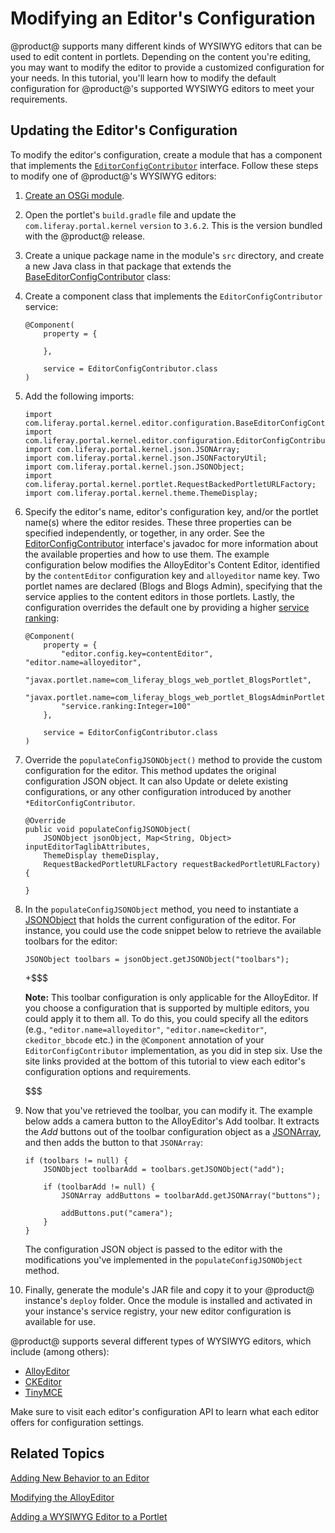 # Modifying an Editor's Configuration [](id=modifying-an-editors-configuration)

@product@ supports many different kinds of WYSIWYG editors that can be used to 
edit content in portlets. Depending on the content you're editing, you may want 
to modify the editor to provide a customized configuration for your needs. In 
this tutorial, you'll learn how to modify the default configuration for 
@product@'s supported WYSIWYG editors to meet your requirements. 

## Updating the Editor's Configuration [](id=updating-the-editors-configuration)

To modify the editor's configuration, create a module that has a component that 
implements the 
[`EditorConfigContributor`](@platform-ref@/7.1-latest/javadocs/portal-kernel/com/liferay/portal/kernel/editor/configuration/EditorConfigContributor.html) 
interface. Follow these steps to modify one of @product@'s WYSIWYG editors:

1.  [Create an OSGi module](/develop/tutorials/-/knowledge_base/7-1/starting-module-development#creating-a-module).

2.  Open the portlet's `build.gradle` file and update the 
    `com.liferay.portal.kernel` `version` to `3.6.2`. This is the version 
    bundled with the @product@ release.

3.  Create a unique package name in the module's `src` directory, and create a 
    new Java class in that package that extends the 
    [BaseEditorConfigContributor](@platform-ref@/7.1-latest/javadocs/portal-kernel/com/liferay/portal/kernel/editor/configuration/BaseEditorConfigContributor.html) 
    class: 

4.  Create a component class that implements the `EditorConfigContributor` 
    service:

        @Component(
            property = {

            },

            service = EditorConfigContributor.class
        )

5.  Add the following imports:
    
        import com.liferay.portal.kernel.editor.configuration.BaseEditorConfigContributor;
        import com.liferay.portal.kernel.editor.configuration.EditorConfigContributor;
        import com.liferay.portal.kernel.json.JSONArray;
        import com.liferay.portal.kernel.json.JSONFactoryUtil;
        import com.liferay.portal.kernel.json.JSONObject;
        import com.liferay.portal.kernel.portlet.RequestBackedPortletURLFactory;
        import com.liferay.portal.kernel.theme.ThemeDisplay;

6.  Specify the editor's name, editor's configuration key, and/or the portlet 
    name(s) where the editor resides. These three properties can be specified 
    independently, or together, in any order. See the 
    [EditorConfigContributor](@platform-ref@/7.1-latest/javadocs/portal-kernel/com/liferay/portal/kernel/editor/configuration/EditorConfigContributor.html) interface's javadoc for more information about 
    the available properties and how to use them. The example configuration 
    below modifies the AlloyEditor's Content Editor, identified by the 
    `contentEditor` configuration key and `alloyeditor` name key. Two portlet 
    names are declared (Blogs and Blogs Admin), specifying that the service 
    applies to the content editors in those portlets. Lastly, the configuration 
    overrides the default one by providing a higher 
    [service ranking](/develop/tutorials/-/knowledge_base/7-1/fundamentals#services):

        @Component(
            property = {
                "editor.config.key=contentEditor", "editor.name=alloyeditor",
                "javax.portlet.name=com_liferay_blogs_web_portlet_BlogsPortlet",
                "javax.portlet.name=com_liferay_blogs_web_portlet_BlogsAdminPortlet", 
                "service.ranking:Integer=100"
            },
			
            service = EditorConfigContributor.class
        )

7.  Override the `populateConfigJSONObject()` method to provide the custom 
    configuration for the editor. This method updates the original configuration 
    JSON object. It can also Update or delete existing configurations, or any 
    other configuration introduced by another `*EditorConfigContributor`. 

        @Override
        public void populateConfigJSONObject(
            JSONObject jsonObject, Map<String, Object> inputEditorTaglibAttributes,
            ThemeDisplay themeDisplay,
            RequestBackedPortletURLFactory requestBackedPortletURLFactory) {

        }

8.  In the `populateConfigJSONObject` method, you need to instantiate a 
    [JSONObject](@platform-ref@/7.1-latest/javadocs/portal-kernel/com/liferay/portal/kernel/json/JSONObject.html) 
    that holds the current configuration of the editor. For instance, you could 
    use the code snippet below to retrieve the available toolbars for the 
    editor:

        JSONObject toolbars = jsonObject.getJSONObject("toolbars");

    +$$$

    **Note:** This toolbar configuration is only applicable for the AlloyEditor. 
    If you choose a configuration that is supported by multiple editors, you 
    could apply it to them all. To do this, you could specify all the editors 
    (e.g., `"editor.name=alloyeditor"`, `"editor.name=ckeditor"`, 
    `ckeditor_bbcode` etc.) in the `@Component` annotation  of your 
    `EditorConfigContributor` implementation, as you did in step six. Use the 
    site links provided at the bottom of this tutorial to view each editor's 
    configuration options and requirements. 

    $$$

9.  Now that you've retrieved the toolbar, you can modify it. The example below 
    adds a camera button to the AlloyEditor's Add toolbar. It extracts the *Add* 
    buttons out of the toolbar configuration object as 
    a 
    [JSONArray](@platform-ref@/7.1-latest/javadocs/portal-kernel/com/liferay/portal/kernel/json/JSONArray.html), 
    and then adds the button to that `JSONArray`:

        if (toolbars != null) {
            JSONObject toolbarAdd = toolbars.getJSONObject("add");

            if (toolbarAdd != null) {
                JSONArray addButtons = toolbarAdd.getJSONArray("buttons");

                addButtons.put("camera");
            }
        }

    The configuration JSON object is passed to the editor with the modifications 
    you've implemented in the `populateConfigJSONObject` method.

10.  Finally, generate the module's JAR file and copy it to your @product@ 
     instance's `deploy` folder. Once the module is installed and activated in 
     your instance's service registry, your new editor configuration is 
     available for use. 

@product@ supports several different types of WYSIWYG editors, which include 
(among others):

- [AlloyEditor](https://alloyeditor.com/api/1.5.0/Core.html)
- [CKEditor](http://docs.ckeditor.com/#!/api/CKEDITOR.config)
- [TinyMCE](http://www.tinymce.com/wiki.php/Configuration)

Make sure to visit each editor's configuration API to learn what each editor 
offers for configuration settings. 

## Related Topics [](id=related-topics)

[Adding New Behavior to an Editor](/develop/tutorials/-/knowledge_base/7-1/adding-new-behavior-to-an-editor)

[Modifying the AlloyEditor](/develop/tutorials/-/knowledge_base/7-1/alloyeditor)

[Adding a WYSIWYG Editor to a Portlet](/develop/tutorials/-/knowledge_base/7-1/adding-a-wysiwyg-editor-to-a-portlet)